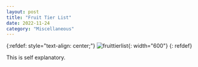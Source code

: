 ```yaml
---
layout: post
title: "Fruit Tier List"
date: 2022-11-24
category: "Miscellaneous"
---
```


{:refdef: style="text-align: center;"}
![fruittierlist](https://ryanlu41.github.io/images/blog/fruittierlist.jpeg){: width="600"}
{: refdef}

This is self explanatory.